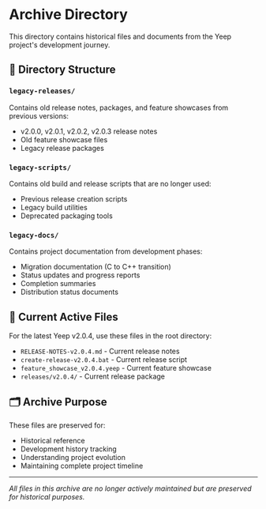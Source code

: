 # Archive Directory

This directory contains historical files and documents from the Yeep project's development journey.

## 📁 Directory Structure

### `legacy-releases/`
Contains old release notes, packages, and feature showcases from previous versions:
- v2.0.0, v2.0.1, v2.0.2, v2.0.3 release notes
- Old feature showcase files
- Legacy release packages

### `legacy-scripts/`
Contains old build and release scripts that are no longer used:
- Previous release creation scripts
- Legacy build utilities
- Deprecated packaging tools

### `legacy-docs/`
Contains project documentation from development phases:
- Migration documentation (C to C++ transition)
- Status updates and progress reports
- Completion summaries
- Distribution status documents

## 🎯 Current Active Files

For the latest Yeep v2.0.4, use these files in the root directory:
- `RELEASE-NOTES-v2.0.4.md` - Current release notes
- `create-release-v2.0.4.bat` - Current release script
- `feature_showcase_v2.0.4.yeep` - Current feature showcase
- `releases/v2.0.4/` - Current release package

## 🗂️ Archive Purpose

These files are preserved for:
- Historical reference
- Development history tracking
- Understanding project evolution
- Maintaining complete project timeline

---

*All files in this archive are no longer actively maintained but are preserved for historical purposes.*
